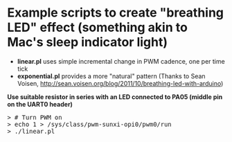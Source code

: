 # Example scripts to create "breathing LED" effect (something akin to Mac's sleep indicator light)

  * **linear.pl** uses simple incremental change in PWM cadence, one per time tick
  * **exponential.pl** provides a more "natural" pattern (Thanks to Sean Voisen, http://sean.voisen.org/blog/2011/10/breathing-led-with-arduino)

  **Use suitable resistor in series with an LED connected to PA05 (middle pin on the UART0 header)**

<pre>
> # Turn PWM on
> echo 1 > /sys/class/pwm-sunxi-opi0/pwm0/run
> ./linear.pl
</pre>

